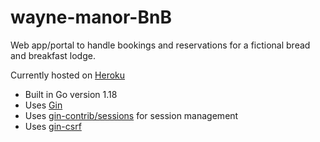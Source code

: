 # wayne-manor-BnB
Web app/portal to handle bookings and reservations for a fictional bread and breakfast lodge.

Currently hosted on [Heroku](https://wayne-manor-bnb.herokuapp.com/)

- Built in Go version 1.18
- Uses [Gin](github.com/gin-gonic/gin)
- Uses [gin-contrib/sessions](github.com/gin-contrib/sessions) for session management
- Uses [gin-csrf](github.com/utrack/gin-csrf) 